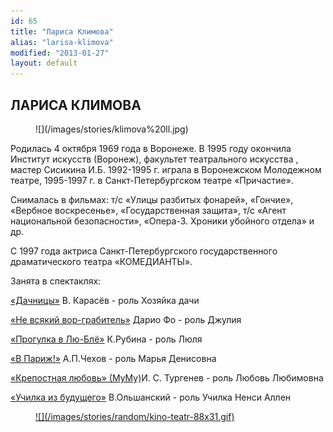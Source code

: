 ```yaml
---
id: 65
title: "Лариса Климова"
alias: "larisa-klimova"
modified: "2013-01-27"
layout: default
---
```


## ЛАРИСА КЛИМОВА

<figure>
![](/images/stories/klimova%20ll.jpg)
</figure>

Родилась 4 октября 1969 года в Воронеже. В 1995 году окончила Институт искусств (Воронеж), факультет театрального искусства , мастер Сисикина И.Б. 1992-1995 г. играла в Воронежском Молодежном театре, 1995-1997 г. в Санкт-Петербургском театре «Причастие».

Снималась в фильмах: т/с «Улицы разбитых фонарей», «Гончие», «Вербное воскресенье», «Государственная защита», т/с «Агент национальной безопасности», «Опера-3. Хроники убойного отдела» и др.

С 1997 года актриса Санкт-Петербургского государственного драматического театра «КОМЕДИАНТЫ».

Занята в спектаклях:

[«Дачницы»](43-dachnici.html) В. Карасёв - роль Хозяйка дачи

[«Не всякий вор-грабитель»](70-vor.html) Дарио Фо - роль Джулия

[«Прогулка в Лю-Блё»](73-progulka-v-ly-blio.html) К.Рубина - роль Люля

[«В Париж!»](41-v-paris.html) А.П.Чехов - роль Марья Денисовна

[«Крепостная любовь» (МуМу)](46-mumu.html)И. С. Тургенев - роль Любовь Любимовна

[«Училка из будущего»](90-ychilka.html) В.Ольшанский - роль Училка Ненси Аллен

<figure><a href="http://www.kino-teatr.ru/teatr/acter/w/ros/16931/bio/">
![](/images/stories/random/kino-teatr-88x31.gif)
</a></figure>

